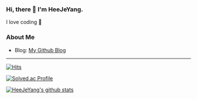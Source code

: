### Hi, there 👋 I'm HeeJeYang.
I love coding 💓

### About Me
- Blog: [My Github Blog](https://HeeJeYang.github.io.)

---
[![Hits](https://hits.seeyoufarm.com/api/count/incr/badge.svg?url=https%3A%2F%2Fgithub.com%2FHeeJeYang&count_bg=%2379C83D&title_bg=%23555555&icon=&icon_color=%23E7E7E7&title=hits&edge_flat=false)](https://hits.seeyoufarm.com)

[![Solved.ac Profile](http://mazassumnida.wtf/api/v2/generate_badge?boj=bhjadmb21)](https://solved.ac/백준아이디/)

[![HeeJeYang's github stats](https://github-readme-stats.vercel.app/api?username=HeeJeYang)](https://github.com/anuraghazra/github-readme-stats)


